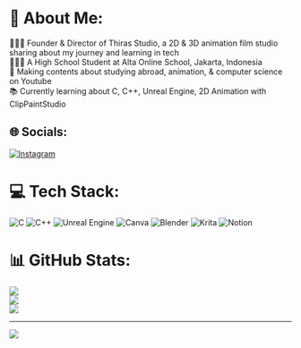 # 💫 About Me:
🧑🏻‍💻 Founder & Director of Thiras Studio, a 2D & 3D animation film studio sharing about my journey and learning in tech<br>👩🏻‍🎓 A High School Student at Alta Online School, Jakarta, Indonesia<br>🎨 Making contents about studying abroad, animation, & computer science on Youtube<br>📚 Currently learning about C, C++, Unreal Engine, 2D Animation with ClipPaintStudio


## 🌐 Socials:
[![Instagram](https://img.shields.io/badge/Instagram-%23E4405F.svg?logo=Instagram&logoColor=white)](https://instagram.com/athiraanz) 

# 💻 Tech Stack:
![C](https://img.shields.io/badge/c-%2300599C.svg?style=for-the-badge&logo=c&logoColor=white) ![C++](https://img.shields.io/badge/c++-%2300599C.svg?style=for-the-badge&logo=c%2B%2B&logoColor=white) ![Unreal Engine](https://img.shields.io/badge/unrealengine-%23313131.svg?style=for-the-badge&logo=unrealengine&logoColor=white) ![Canva](https://img.shields.io/badge/Canva-%2300C4CC.svg?style=for-the-badge&logo=Canva&logoColor=white) ![Blender](https://img.shields.io/badge/blender-%23F5792A.svg?style=for-the-badge&logo=blender&logoColor=white) ![Krita](https://img.shields.io/badge/Krita-203759?style=for-the-badge&logo=krita&logoColor=EEF37B) ![Notion](https://img.shields.io/badge/Notion-%23000000.svg?style=for-the-badge&logo=notion&logoColor=white)
# 📊 GitHub Stats:
![](https://github-readme-stats.vercel.app/api?username=athiranz&theme=dark&hide_border=false&include_all_commits=true&count_private=true)<br/>
![](https://github-readme-streak-stats.herokuapp.com/?user=athiranz&theme=dark&hide_border=false)<br/>
![](https://github-readme-stats.vercel.app/api/top-langs/?username=athiranz&theme=dark&hide_border=false&include_all_commits=true&count_private=true&layout=compact)

---
[![](https://visitcount.itsvg.in/api?id=athiranz&icon=1&color=0)](https://visitcount.itsvg.in)

<!-- Proudly created with GPRM ( https://gprm.itsvg.in ) -->

